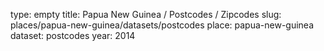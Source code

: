 type: empty
title: Papua New Guinea / Postcodes / Zipcodes
slug: places/papua-new-guinea/datasets/postcodes
place: papua-new-guinea
dataset: postcodes
year: 2014
